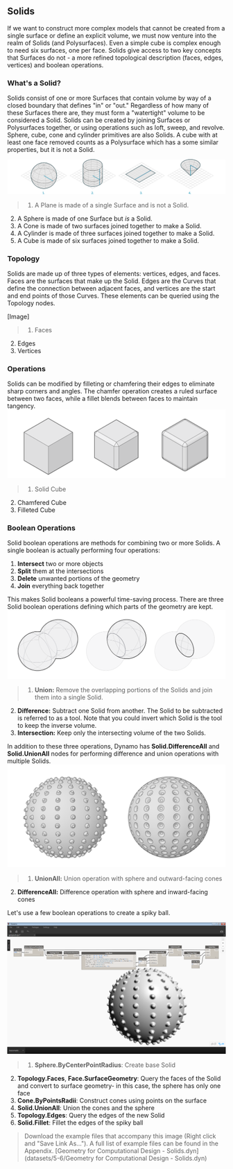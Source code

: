 ## Solids
If we want to construct more complex models that cannot be created from a single surface or define an explicit volume, we must now venture into the realm of Solids (and Polysurfaces). Even a simple cube is complex enough to need six surfaces, one per face. Solids give access to two key concepts that Surfaces do not - a more refined topological description (faces, edges, vertices) and boolean operations.

### What's a Solid?
Solids consist of one or more Surfaces that contain volume by way of a closed boundary that defines "in" or "out." Regardless of how many of these Surfaces there are, they must form a "watertight" volume to be considered a Solid. Solids can be created by joining Surfaces or Polysurfaces together, or using operations such as loft, sweep, and revolve. Sphere, cube, cone and cylinder primitives are also Solids. A cube with at least one face removed counts as a Polysurface which has a some similar properties, but it is not a Solid.

![Solids](images/5-6/Solids.png)
> 1. A Plane is made of a single Surface and is not a Solid.
2. A Sphere is made of one Surface but *is* a Solid.
3. A Cone is made of two surfaces joined together to make a Solid.
4. A Cylinder is made of three surfaces joined together to make a Solid.
5. A Cube is made of six surfaces joined together to make a Solid.

### Topology
Solids are made up of three types of elements: vertices, edges, and faces. Faces are the surfaces that make up the Solid. Edges are the Curves that define the connection between adjacent faces, and vertices are the start and end points of those Curves. These elements can be queried using the Topology nodes.

[Image]

>1. Faces
2. Edges
3. Vertices

### Operations
Solids can be modified by filleting or chamfering their edges to eliminate sharp corners and angles. The chamfer operation creates a ruled surface between two faces, while a fillet blends between faces to maintain tangency. 
![](images/5-6/SolidOperations.png)
>1. Solid Cube
2. Chamfered Cube
3. Filleted Cube

### Boolean Operations
Solid boolean operations are methods for combining two or more Solids. A single boolean is actually performing four operations: 
1. **Intersect** two or more objects
2. **Split** them at the intersections
3. **Delete** unwanted portions of the geometry
4. **Join** everything back together 

This makes Solid booleans a powerful time-saving process. There are three Solid boolean operations defining which parts of the geometry are kept.
![Solid Boolean](images/5-6/SolidBooleans.png)
> 1. **Union:** Remove the overlapping portions of the Solids and join them into a single Solid.
2. **Difference:** Subtract one Solid from another. The Solid to be subtracted is referred to as a tool. Note that you could invert which Solid is the tool to keep the inverse volume.
3. **Intersection:** Keep only the intersecting volume of the two Solids.

In addition to these three operations, Dynamo has **Solid.DifferenceAll** and **Solid.UnionAll** nodes for performing difference and union operations with multiple Solids. 
![](images/5-6/BooleanAll.png)
> 1. **UnionAll:** Union operation with sphere and outward-facing cones
2. **DifferenceAll:** Difference operation with sphere and inward-facing cones

Let's use a few boolean operations to create a spiky ball.

![](images/5-6/spikyBallExample.png)
> 1. **Sphere.ByCenterPointRadius**: Create base Solid
2. **Topology.Faces**, **Face.SurfaceGeometry**: Query the faces of the Solid and convert to surface geometry- in this case, the sphere has only one face
3. **Cone.ByPointsRadii**: Construct cones using points on the surface
4. **Solid.UnionAll**: Union the cones and the sphere
5. **Topology.Edges**: Query the edges of the new Solid
6. **Solid.Fillet**: Fillet the edges of the spiky ball

> Download the example files that accompany this image (Right click and "Save Link As..."). A full list of example files can be found in the Appendix. [Geometry for Computational Design - Solids.dyn](datasets/5-6/Geometry for Computational Design - Solids.dyn)